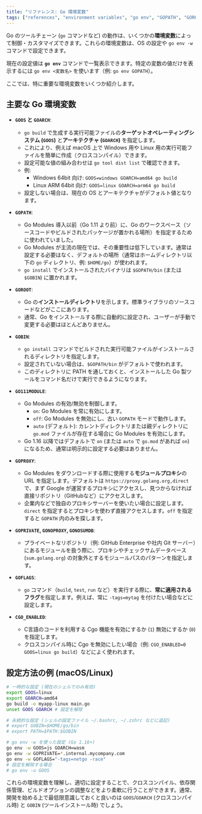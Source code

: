 ```yaml
---
title: "リファレンス: Go 環境変数"
tags: ["references", "environment variables", "go env", "GOPATH", "GOROOT", "GOOS", "GOARCH", "GO111MODULE"]
---
```


Go のツールチェーン (`go` コマンドなど) の動作は、いくつかの**環境変数**によって制御・カスタマイズできます。これらの環境変数は、OS の設定や `go env -w` コマンドで設定できます。

現在の設定値は **`go env`** コマンドで一覧表示できます。特定の変数の値だけを表示するには `go env <変数名>` を使います（例: `go env GOPATH`）。

ここでは、特に重要な環境変数をいくつか紹介します。

## 主要な Go 環境変数

*   **`GOOS` と `GOARCH`**:
    *   `go build` で生成する実行可能ファイルの**ターゲットオペレーティングシステム (`GOOS`)** と**アーキテクチャ (`GOARCH`)** を指定します。
    *   これにより、例えば macOS 上で Windows 用や Linux 用の実行可能ファイルを簡単に作成（クロスコンパイル）できます。
    *   設定可能な値の組み合わせは `go tool dist list` で確認できます。
    *   例:
        *   Windows 64bit 向け: `GOOS=windows GOARCH=amd64 go build`
        *   Linux ARM 64bit 向け: `GOOS=linux GOARCH=arm64 go build`
    *   設定しない場合は、現在の OS とアーキテクチャがデフォルト値となります。

*   **`GOPATH`**:
    *   Go Modules 導入以前（Go 1.11 より前）に、Go のワークスペース（ソースコードやビルドされたパッケージが置かれる場所）を指定するために使われていました。
    *   Go Modules が主流の現在では、その重要性は低下しています。通常は設定する必要はなく、デフォルトの場所（通常はホームディレクトリ以下の `go` ディレクトリ、例: `$HOME/go`）が使われます。
    *   `go install` でインストールされたバイナリは `$GOPATH/bin` (または `$GOBIN`) に置かれます。

*   **`GOROOT`**:
    *   Go の**インストールディレクトリ**を示します。標準ライブラリのソースコードなどがここにあります。
    *   通常、Go をインストールする際に自動的に設定され、ユーザーが手動で変更する必要はほとんどありません。

*   **`GOBIN`**:
    *   `go install` コマンドでビルドされた実行可能ファイルがインストールされるディレクトリを指定します。
    *   設定されていない場合は、`$GOPATH/bin` がデフォルトで使われます。
    *   このディレクトリに PATH を通しておくと、インストールした Go 製ツールをコマンド名だけで実行できるようになります。

*   **`GO111MODULE`**:
    *   Go Modules の有効/無効を制御します。
        *   `on`: Go Modules を常に有効にします。
        *   `off`: Go Modules を無効にし、古い `GOPATH` モードで動作します。
        *   `auto` (デフォルト): カレントディレクトリまたは親ディレクトリに `go.mod` ファイルが存在する場合に Go Modules を有効にします。
    *   Go 1.16 以降ではデフォルトで `on` (または `auto` で `go.mod` があれば `on`) になるため、通常は明示的に設定する必要はありません。

*   **`GOPROXY`**:
    *   Go Modules をダウンロードする際に使用する**モジュールプロキシ**の URL を指定します。デフォルトは `https://proxy.golang.org,direct` で、まず Google が運営するプロキシにアクセスし、見つからなければ直接リポジトリ（GitHubなど）にアクセスします。
    *   企業内などで独自のプロキシサーバーを使いたい場合に設定します。`direct` を指定するとプロキシを使わず直接アクセスします。`off` を指定すると `GOPATH` 内のみを探します。

*   **`GOPRIVATE`, `GONOPROXY`, `GONOSUMDB`**:
    *   プライベートなリポジトリ（例: GitHub Enterprise や社内 Git サーバー）にあるモジュールを扱う際に、プロキシやチェックサムデータベース (`sum.golang.org`) の対象外とするモジュールパスのパターンを指定します。

*   **`GOFLAGS`**:
    *   `go` コマンド（`build`, `test`, `run` など）を実行する際に、**常に適用されるフラグ**を指定します。例えば、常に `-tags=mytag` を付けたい場合などに設定します。

*   **`CGO_ENABLED`**:
    *   C言語のコードを利用する Cgo 機能を有効にするか (`1`) 無効にするか (`0`) を指定します。
    *   クロスコンパイル時に Cgo を無効にしたい場合（例: `CGO_ENABLED=0 GOOS=linux go build`）などによく使われます。

## 設定方法の例 (macOS/Linux)

```bash
# 一時的な設定 (現在のシェルでのみ有効)
export GOOS=linux
export GOARCH=amd64
go build -o myapp-linux main.go
unset GOOS GOARCH # 設定を解除

# 永続的な設定 (シェルの設定ファイル ~/.bashrc, ~/.zshrc などに追記)
# export GOBIN=$HOME/go/bin
# export PATH=$PATH:$GOBIN

# go env -w を使った設定 (Go 1.16+)
go env -w GOOS=js GOARCH=wasm
go env -w GOPRIVATE=*.internal.mycompany.com
go env -w GOFLAGS="-tags=netgo -race"
# 設定を解除する場合
# go env -u GOOS
```

これらの環境変数を理解し、適切に設定することで、クロスコンパイル、依存関係管理、ビルドオプションの調整などをより柔軟に行うことができます。通常、開発を始める上で最低限意識しておくと良いのは `GOOS`/`GOARCH` (クロスコンパイル時) と `GOBIN` (ツールインストール時) でしょう。